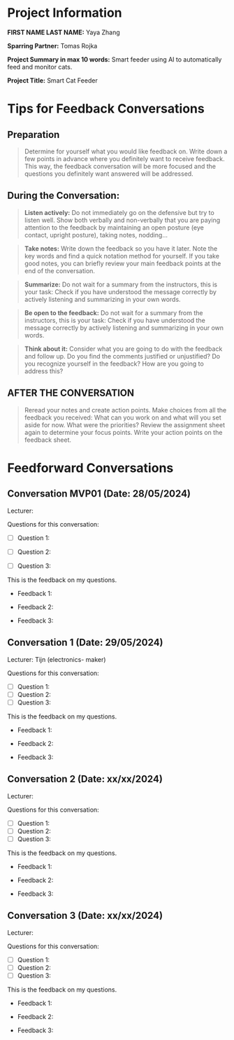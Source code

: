 # Project Information

**FIRST NAME LAST NAME:** Yaya Zhang

**Sparring Partner:** Tomas Rojka

**Project Summary in max 10 words:** Smart feeder using AI to automatically feed and monitor cats.

**Project Title:** Smart Cat Feeder

# Tips for Feedback Conversations

## Preparation

> Determine for yourself what you would like feedback on. Write down a few points in advance where you definitely want to receive feedback. This way, the feedback conversation will be more focused and the questions you definitely want answered will be addressed.

## During the Conversation:

> **Listen actively:** Do not immediately go on the defensive but try to listen well. Show both verbally and non-verbally that you are paying attention to the feedback by maintaining an open posture (eye contact, upright posture), taking notes, nodding...

> **Take notes:** Write down the feedback so you have it later. Note the key words and find a quick notation method for yourself. If you take good notes, you can briefly review your main feedback points at the end of the conversation.

> **Summarize:** Do not wait for a summary from the instructors, this is your task: Check if you have understood the message correctly by actively listening and summarizing in your own words.

> **Be open to the feedback:** Do not wait for a summary from the instructors, this is your task: Check if you have understood the message correctly by actively listening and summarizing in your own words.

> **Think about it:** Consider what you are going to do with the feedback and follow up. Do you find the comments justified or unjustified? Do you recognize yourself in the feedback? How are you going to address this?

## AFTER THE CONVERSATION

> Reread your notes and create action points. Make choices from all the feedback you received: What can you work on and what will you set aside for now. What were the priorities? Review the assignment sheet again to determine your focus points. Write your action points on the feedback sheet.

# Feedforward Conversations

## Conversation MVP01 (Date: 28/05/2024)

Lecturer:  

Questions for this conversation:

- [ ] Question 1: 
> 
- [ ] Question 2:
> 
- [ ] Question 3:
> 

This is the feedback on my questions.

- Feedback 1: 
  > 

- Feedback 2:
  > 

- Feedback 3:
  > 

## Conversation 1 (Date: 29/05/2024)

Lecturer:  Tijn (electronics- maker)

Questions for this conversation:

- [ ] Question 1: 
- [ ] Question 2:
- [ ] Question 3:

This is the feedback on my questions.

- Feedback 1: 
  > 

- Feedback 2:
  > 

- Feedback 3:
  > 


## Conversation 2 (Date: xx/xx/2024)

Lecturer:

Questions for this conversation:

- [ ] Question 1: 
- [ ] Question 2:
- [ ] Question 3:

This is the feedback on my questions.

- Feedback 1: 
  > 

- Feedback 2:
  > 

- Feedback 3:
  > 
  

## Conversation 3 (Date: xx/xx/2024)

Lecturer:

Questions for this conversation:

- [ ] Question 1: 
- [ ] Question 2:
- [ ] Question 3:

This is the feedback on my questions.

- Feedback 1: 
  > 

- Feedback 2:
  > 

- Feedback 3:
  > 
  
